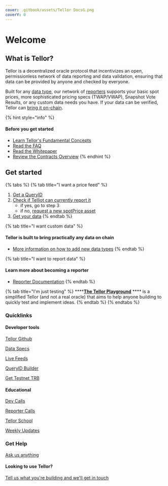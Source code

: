 ```yaml
---
cover: .gitbook/assets/Tellor DocsG.png
coverY: 0
---
```


# Welcome

## What is Tellor? <a href="#what-is-tellor" id="what-is-tellor"></a>

Tellor is a decentralized oracle protocol that incentivizes an open, permissionless network of data reporting and data validation, ensuring that data can be provided by anyone and checked by everyone.&#x20;

Built for any [data type](https://tellor.io/blog/how-to-query-custom-data-with-tellor/), our network of [reporters](broken-reference) supports your basic spot prices, more sophisticated pricing specs (TWAP/VWAP), Snapshot Vote Results, or any custom data needs you have.  If your data can be verified, Tellor can [bring it on-chain](https://feed.tellor.io). &#x20;

{% hint style="info" %}
#### Before you get started

* [Learn Tellor's Fundamental Concepts](the-basics/fundamentals.md)
* [Read the FAQ](the-basics/fundamentals.md#faq)
* [Read the Whitepaper](https://tellor.io/whitepaper/)
* [Review the Contracts Overview](the-basics/contracts-overview.md)
{% endhint %}

## Get started <a href="#get-started" id="get-started"></a>

{% tabs %}
{% tab title="I want a price feed" %}
1. [Get a QueryID](getting-data/creating-a-query.md#getting-a-query-id-and-query-data)
2. [Check if Telliot can currently report it](https://github.com/tellor-io/telliot-feeds/tree/main/src/telliot\_feed\_examples/feeds)
   * if yes, go to step 3
   * if no, [request a new spotPrice asset](https://github.com/tellor-io/dataSpecs/issues/24)
3. [Get your data](broken-reference)
{% endtab %}

{% tab title="I want custom data" %}
#### Tellor is built to bring practically any data on chain&#x20;

* [More information on how to add new data types](getting-data/creating-a-query.md#creating-a-new-query-type)
{% endtab %}

{% tab title="I want to report data" %}
#### Learn more about becoming a reporter

* [Reporter Documentation](broken-reference)
{% endtab %}

{% tab title="I'm just testing" %}
****[**The Tellor Playground**](getting-data/reading-data/tellor-playground.md) **** is a simplified Tellor (and not a real oracle) that aims to help anyone building to quickly test and implement ideas.&#x20;
{% endtab %}
{% endtabs %}

### Quicklinks

#### Developer tools

[Tellor Github ](https://github.com/tellor-io)

[Data Specs](https://github.com/tellor-io/dataSpecs)

[Live Feeds](https://feed.tellor.io/)

[QueryID Builder](https://queryidbuilder.herokuapp.com/)

[Get Testnet TRB](https://twitter.com/trbfaucet)

#### Educational&#x20;

[Dev Calls](https://www.youtube.com/playlist?list=PLuJHbmh0kCXXA6XrTM6dgYgz-RXiFNmRF)

[Reporter Calls](https://www.youtube.com/playlist?list=PLuJHbmh0kCXX1L2V5Bn3Qe-zlMmg5L4yG)

[Tellor School ](https://www.youtube.com/playlist?list=PLuJHbmh0kCXVPHDA2Q3J3TfatBRGrOsm-)

[Weekly Updates](https://www.youtube.com/playlist?list=PLuJHbmh0kCXWRe-QPxaqcThzmj743ercz)

### Get Help&#x20;

[Ask us anything](https://discord.com/channels/461602746336935936/794270931630948432)

#### Looking to use Tellor?&#x20;

[Tell us what you're building and we'll get in touch](https://docs.google.com/forms/d/e/1FAIpQLSc5YEerq5y5\_YBiQg7ZwDVw76o\_1KmRmqXvzjeZlfshNKTvaQ/viewform)&#x20;

